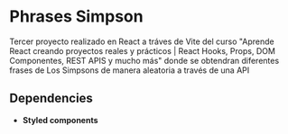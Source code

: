 # Phrases Simpson

Tercer proyecto realizado en React a tráves de Vite del curso "Aprende React creando proyectos reales y prácticos | React Hooks, Props, DOM Componentes, REST APIS y mucho más" donde se obtendran diferentes frases de Los Simpsons de manera aleatoria a través de una API 

## Dependencies

- **Styled components**